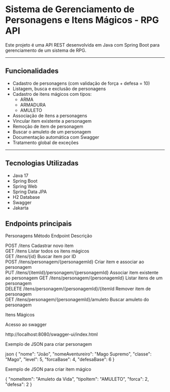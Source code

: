 
# Sistema de Gerenciamento de Personagens e Itens Mágicos - RPG API

Este projeto é uma API REST desenvolvida em Java com Spring Boot para gerenciamento de um sistema de RPG.

---

## Funcionalidades

-  Cadastro de personagens (com validação de força + defesa = 10)
- Listagem, busca e exclusão de personagens
- Cadastro de itens mágicos com tipos:
  - ARMA
  - ARMADURA
  - AMULETO
-  Associação de itens a personagens
-  Vincular item existente a personagem
-  Remoção de item de personagem
-  Buscar o amuleto de um personagem
-  Documentação automática com Swagger
-  Tratamento global de exceções

---

## Tecnologias Utilizadas

- Java 17
- Spring Boot
- Spring Web
- Spring Data JPA
- H2 Database
- Swagger
- Jakarta




## Endpoints principais
   
  Personagens 
  Método    Endpoint                                   Descrição

  POST      /itens                                    Cadastrar novo item                      
  GET       /itens                                    Listar todos os itens mágicos            
  GET       /itens/{id}                               Buscar item por ID                       
  POST      /itens/personagem/{personagemId}          Criar item e associar ao personagem      
  PUT       /itens/{itemId}/personagem/{personagemId} Associar item existente ao personagem
  GET       /itens/personagem/{personagemId}          Listar itens de um personagem            
  DELETE    /itens/personagem/{personagemId}/{itemId  Remover item de personagem            
  GET       /itens/personagem/{personagemId}/amuleto  Buscar amuleto do personagem

Itens Mágicos




Acesso ao swagger

http://localhost:8080/swagger-ui/index.html



Exemplo de JSON para criar personagem

json
{
  "nome": "João",
  "nomeAventureiro": "Mago Supremo",
  "classe": "Mago",
  "level": 5,
  "forcaBase": 4,
  "defesaBase": 6
}


Exemplo de JSON para criar item mágico

{
  "nomeItem": "Amuleto da Vida",
  "tipoItem": "AMULETO",
  "forca": 2,
  "defesa": 2
}


